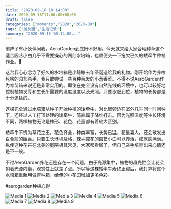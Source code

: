 ```yaml
---
title: "2020-09-16 10:14:00"
date: 2020-09-16T11:00:00+08:00
draft: false
categories: ["moments","2020","2020-09"]
tags: ["朋友圈","生活记录"]
summary: "2020-09-16 10:14:00..."
---
```


前阵子有小伙伴问我，AeroGarden到底好不好用。今天就来给大家合理种草这个适合园艺小白几乎不需要操心的网红水培箱，也顺便交一下拖欠已久的矮牵牛种植作业。🥰

这台我心心念念了好久的水培箱是小鲸鲸去年圣诞送给我的礼物。刚开始作为养啥死啥的园艺杀手，我只敢尝试一些百种百发的小葱香菜。不得不说AeroGarden作为育苗箱来说还是非常实用的。即使在完全没有自然光线的环境中，也可以较好地控制植物发芽和生长所需要的温度湿度以及光照。只要水肥到位，植物的长势都是十分迅猛的。

这棵完全通过水培箱从种子开始种植的矮牵牛，对比起旁边在室外几乎同一时间种下，还经过人工打顶处理的矮牵牛，简直属于降维打击。因为光照温度等生长环境不同，两棵植物无论是株形、花色、花量都有着较大区别。

矮牵牛不愧为草花之王。花色齐全，种类丰富，长势迅猛，花量喜人。还会散发出百合般的幽香。只要生长环境及格，辣手摧花的园艺小白可以养活，成就感满满。纵使这种花卉在北美的庭院极其常见，大家都看腻了，但自己亲手培育出来心情还是不一般。

不过AeroGarden养花还是存在一个问题。由于光源集中，植物的趋光性会让花朵朝着光源内翻，观赏性上就差了点。所以等这棵矮牵牛寿终正寝后，我打算将这个水培箱重新用做育种箱，给俺的小花园增加更多色彩。

#aerogarden种植心得

![Media 1](/Moments/photos/2020-09-16/202009161014000.jpg)
![Media 2](/Moments/photos/2020-09-16/202009161014001.jpg)
![Media 3](/Moments/photos/2020-09-16/202009161014002.jpg)
![Media 4](/Moments/photos/2020-09-16/202009161014003.jpg)
![Media 5](/Moments/photos/2020-09-16/202009161014004.jpg)
![Media 6](/Moments/photos/2020-09-16/202009161014005.jpg)
![Media 7](/Moments/photos/2020-09-16/202009161014006.jpg)
![Media 8](/Moments/photos/2020-09-16/202009161014007.jpg)
![Media 9](/Moments/photos/2020-09-16/202009161014008.jpg)

